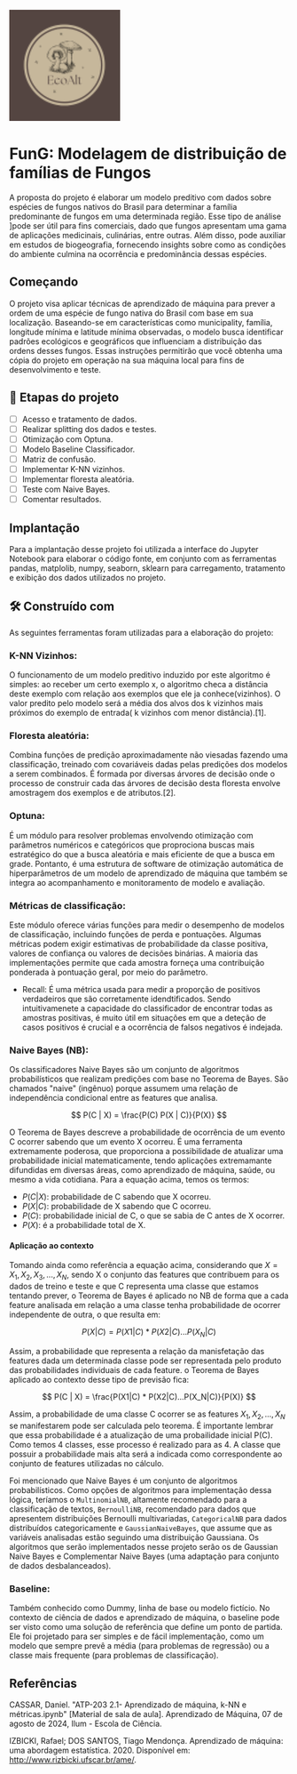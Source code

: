 <p align="center">
  
![Logo](imagens/park.png)

</p>

# FunG: Modelagem de distribuição de famílias de Fungos

A proposta do projeto é elaborar um modelo preditivo com dados sobre espécies de fungos nativos do Brasil para determinar a família predominante de fungos em uma determinada região. Esse tipo de análise ]pode ser útil para fins comerciais, dado que fungos apresentam uma gama de aplicações medicinais, culinárias, entre outras. Além disso, pode auxiliar em estudos de biogeografia, fornecendo insights sobre como as condições do ambiente culmina na ocorrência e predominância dessas espécies.

## Começando

O projeto visa aplicar técnicas de aprendizado de máquina para prever a ordem de uma espécie de fungo nativa do Brasil com base em sua localização. Baseando-se em características como municipality, família, longitude mínima e latitude mínima observadas, o modelo busca identificar padrões ecológicos e geográficos que influenciam a distribuição das ordens desses fungos.
Essas instruções permitirão que você obtenha uma cópia do projeto em operação na sua máquina local para fins de desenvolvimento e teste.


## 🔨 Etapas do projeto

- [ ] Acesso e tratamento de dados.
- [ ] Realizar splitting dos dados e testes.
- [ ] Otimização com Optuna.
- [ ] Modelo Baseline Classificador.
- [ ] Matriz de confusão.
- [ ] Implementar K-NN vizinhos.
- [ ] Implementar floresta aleatória.
- [ ] Teste com Naive Bayes.
- [ ] Comentar resultados.
      
##  Implantação

Para a implantação desse projeto foi utilizada a interface do Jupyter Notebook para elaborar o código fonte, em conjunto com as ferramentas pandas, matplolib, numpy, seaborn, sklearn para carregamento, tratamento e exibição dos dados utilizados no projeto. 

## 🛠️ Construído com

As seguintes ferramentas foram utilizadas para a elaboração do projeto:

### K-NN Vizinhos: 
O funcionamento de um modelo preditivo induzido por este algoritmo é simples: ao receber um certo exemplo x, o algoritmo checa a distância deste exemplo  com relação aos exemplos que ele ja conhece(vizinhos). O valor predito pelo modelo será a média dos alvos dos k vizinhos mais próximos do exemplo de entrada( k vizinhos com menor distância).[1].

### Floresta aleatória: 
Combina funções de predição aproximadamente não viesadas fazendo uma classificação, treinado com covariáveis dadas pelas predições dos modelos a serem combinados. É formada por diversas árvores de decisão onde o processo de construir cada das árvores de decisão desta floresta envolve amostragem dos exemplos e de atributos.[2].

### Optuna:
É um módulo para resolver problemas envolvendo otimização com parâmetros numéricos e categóricos que proprociona buscas mais estratégico do que a busca aleatória e mais eficiente de que a busca em grade. Pontanto, é uma estrutura de software de otimização automática de hiperparâmetros de um modelo de aprendizado de máquina que também se integra ao  acompanhamento e monitoramento de modelo e avaliação.

### Métricas de classificação:
Este módulo oferece várias funções  para medir o desempenho de modelos de classificação, incluindo funções de perda e pontuações. Algumas métricas podem exigir estimativas de probabilidade da classe positiva, valores de confiança ou valores de decisões binárias. A maioria das implementações permite que cada amostra forneça uma contribuição ponderada à pontuação geral, por meio do parâmetro.

* Recall:
É uma métrica usada para medir a proporção de positivos verdadeiros que são corretamente idendtificados. Sendo intuitivamenete a capacidade do classificador de encontrar todas as amostras positivas, é muito útil em situações em que a deteção de casos positivos é crucial e a ocorrência de falsos negativos é indejada.

### Naive Bayes (NB):
Os classificadores Naive Bayes são um conjunto de algoritmos probabilísticos que realizam predições com base no Teorema de Bayes. São chamados "naive" (ingênuo) porque assumem uma relação de independência condicional entre as features que analisa.

$$
P(C | X) = \frac{P(C) P(X | C)}{P(X)}
$$

O Teorema de Bayes descreve a probabilidade de ocorrência de um evento C ocorrer sabendo que um evento X ocorreu. É uma ferramenta extremamente poderosa, que proporciona a possibilidade de atualizar uma probabilidade inicial matematicamente, tendo aplicações extremamante difundidas em diversas áreas, como aprendizado de máquina, saúde, ou mesmo a vida cotidiana. Para a equação acima, temos os termos:

* $P(C|X):$ probabilidade de C sabendo que X ocorreu.
* $P(X|C):$ probabilidade de X sabendo que C ocorreu.
* $P(C):$ probabilidade inicial de C, o que se sabia de C antes de X ocorrer.
* $P(X):$ é a probabilidade total de X.

#### Aplicação ao contexto

Tomando ainda como referência a equação acima, considerando que $X = {X_1, X_2, X_3, ..., X_N}$, sendo X o conjunto das features que contribuem para os dados de treino e teste e que C representa uma classe que estamos tentando prever, o Teorema de Bayes é aplicado no NB de forma que a cada feature analisada em relação a uma classe tenha probabilidade de ocorrer independente de outra, o que resulta em:

$$
P(X|C) = P(X1|C) * P(X2|C)...P(X_N|C)
$$

Assim, a probabilidade que representa a relação da manisfetação das features dada um determinada classe pode ser representada pelo produto das probabilidades individuais de cada feature. o Teorema de Bayes aplicado ao contexto desse tipo de previsão fica:

$$
P(C | X) = \frac{P(X1|C) * P(X2|C)...P(X_N|C)}{P(X)}
$$

Assim, a probabilidade de uma classe C ocorrer se as features $X_1, X_2, ..., X_N$ se manifestarem pode ser calculada pelo teorema. É importante lembrar que essa probabilidade é a atualização de uma probailidade inicial P(C). Como temos 4 classes, esse processo é realizado para as 4. A classe que possuir a probabilidade mais alta será a indicada como correspondente ao conjunto de features utilizadas no cálculo.

Foi mencionado que Naive Bayes é um conjunto de algoritmos probabilísticos. Como opções de algoritmos para implementação dessa lógica, teríamos o `MultinomialNB`, altamente recomendado para a classificação de textos, `BernoulliNB`, recomendado para dados que apresentem distribuições Bernoulli multivariadas, `CategoricalNB` para dados distribuídos categoricamente e `GaussianNaiveBayes`, que assume que as variáveis analisadas estão seguindo uma distribuição Gaussiana. 
Os algoritmos que serão implementados nesse projeto serão os de Gaussian Naive Bayes e Complementar Naive Bayes (uma adaptação para conjunto de dados desbalanceados). 

### Baseline:
Também conhecido como Dummy, linha de base ou modelo fictício. No contexto de ciência de dados e aprendizado de máquina, o baseline pode ser visto como uma solução de referência que define um ponto de partida. Ele foi projetado para ser simples e de fácil implementação, como um modelo que sempre prevê a média (para problemas de regressão) ou a classe mais frequente (para problemas de classificação). 

## Referências
CASSAR, Daniel. "ATP-203 2.1- Aprendizado de máquina, k-NN e métricas.ipynb" [Material de sala de aula]. Aprendizado de Máquina, 07 de agosto de 2024, Ilum - Escola de Ciência.

IZBICKI, Rafael; DOS SANTOS, Tiago Mendonça. Aprendizado de máquina: uma abordagem estatística. 2020. Disponível em: http://www.rizbicki.ufscar.br/ame/.
